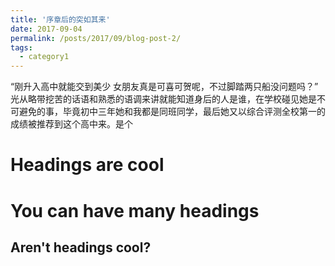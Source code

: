 ```yaml
---
title: '序章后的突如其来'
date: 2017-09-04
permalink: /posts/2017/09/blog-post-2/
tags:
  - category1
---
```


“刚升入高中就能交到美少 女朋友真是可喜可贺呢，不过脚踏两只船没问题吗？”  
光从略带挖苦的话语和熟悉的语调来讲就能知道身后的人是谁，在学校碰见她是不可避免的事，毕竟初中三年她和我都是同班同学，最后她又以综合评测全校第一的成绩被推荐到这个高中来。是个  

Headings are cool
======

You can have many headings
======

Aren't headings cool?
------
